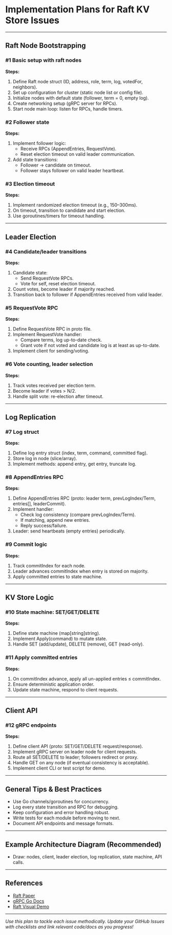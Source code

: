 # Implementation Plans for Raft KV Store Issues

---

## Raft Node Bootstrapping

### #1 Basic setup with raft nodes
**Steps:**
1. Define Raft node struct (ID, address, role, term, log, votedFor, neighbors).
2. Set up configuration for cluster (static node list or config file).
3. Initialize nodes with default state (follower, term = 0, empty log).
4. Create networking setup (gRPC server for RPCs).
5. Start node main loop: listen for RPCs, handle timers.

### #2 Follower state
**Steps:**
1. Implement follower logic:  
   - Receive RPCs (AppendEntries, RequestVote).
   - Reset election timeout on valid leader communication.
2. Add state transitions:  
   - Follower → candidate on timeout.
   - Follower stays follower on valid leader heartbeat.

### #3 Election timeout
**Steps:**
1. Implement randomized election timeout (e.g., 150–300ms).
2. On timeout, transition to candidate and start election.
3. Use goroutines/timers for timeout handling.

---

## Leader Election

### #4 Candidate/leader transitions
**Steps:**
1. Candidate state:  
   - Send RequestVote RPCs.
   - Vote for self, reset election timeout.
2. Count votes, become leader if majority reached.
3. Transition back to follower if AppendEntries received from valid leader.

### #5 RequestVote RPC
**Steps:**
1. Define RequestVote RPC in proto file.
2. Implement RequestVote handler:  
   - Compare terms, log up-to-date check.
   - Grant vote if not voted and candidate log is at least as up-to-date.
3. Implement client for sending/voting.

### #6 Vote counting, leader selection
**Steps:**
1. Track votes received per election term.
2. Become leader if votes > N/2.
3. Handle split vote: re-election after timeout.

---

## Log Replication

### #7 Log struct
**Steps:**
1. Define log entry struct (index, term, command, committed flag).
2. Store log in node (slice/array).
3. Implement methods: append entry, get entry, truncate log.

### #8 AppendEntries RPC
**Steps:**
1. Define AppendEntries RPC (proto: leader term, prevLogIndex/Term, entries[], leaderCommit).
2. Implement handler:  
   - Check log consistency (compare prevLogIndex/Term).
   - If matching, append new entries.
   - Reply success/failure.
3. Leader: send heartbeats (empty entries) periodically.

### #9 Commit logic
**Steps:**
1. Track commitIndex for each node.
2. Leader advances commitIndex when entry is stored on majority.
3. Apply committed entries to state machine.

---

## KV Store Logic

### #10 State machine: SET/GET/DELETE
**Steps:**
1. Define state machine (map[string]string).
2. Implement Apply(command) to mutate state.
3. Handle SET (add/update), DELETE (remove), GET (read-only).

### #11 Apply committed entries
**Steps:**
1. On commitIndex advance, apply all un-applied entries ≤ commitIndex.
2. Ensure deterministic application order.
3. Update state machine, respond to client requests.

---

## Client API

### #12 gRPC endpoints
**Steps:**
1. Define client API (proto: SET/GET/DELETE request/response).
2. Implement gRPC server on leader node for client requests.
3. Route all SET/DELETE to leader; followers redirect or proxy.
4. Handle GET on any node (if eventual consistency is acceptable).
5. Implement client CLI or test script for demo.

---

## General Tips & Best Practices

- Use Go channels/goroutines for concurrency.
- Log every state transition and RPC for debugging.
- Keep configuration and error handling robust.
- Write tests for each module before moving to next.
- Document API endpoints and message formats.

---

## Example Architecture Diagram (Recommended)

- Draw: nodes, client, leader election, log replication, state machine, API calls.

---

## References

- [Raft Paper](https://raft.github.io/raft.pdf)
- [gRPC Go Docs](https://grpc.io/docs/languages/go/)
- [Raft Visual Demo](https://thesecretlivesofdata.com/raft/)

---

*Use this plan to tackle each issue methodically. Update your GitHub Issues with checklists and link relevant code/docs as you progress!*